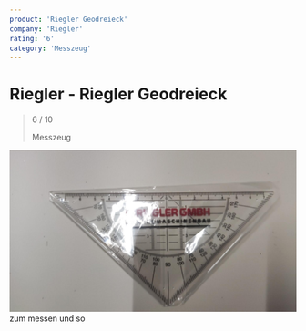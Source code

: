 ```yaml
---
product: 'Riegler Geodreieck'
company: 'Riegler'
rating: '6'
category: 'Messzeug'
---
```


# Riegler - Riegler Geodreieck
>
> 6 / 10
>
> Messzeug

![Riegler Geodreieck](assets\riegler-riegler-geodreieck-09784b08-b345-42f9-ac19-54a8e3537251.jpg)
zum messen und so
